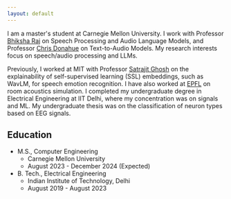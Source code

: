 ```yaml
---
layout: default
---
```


I am a master's student at Carnegie Mellon University. I work with Professor [Bhiksha Raj](https://cmu-mlsp.github.io/team/bhiksha_raj) on Speech Processing and Audio Language Models, and Professor [Chris Donahue](https://chrisdonahue.com/) on Text-to-Audio Models. My research interests focus on speech/audio processing and LLMs.

Previously, I worked at MIT with Professor [Satrajit Ghosh](https://sensein.group/) on the explainability of self-supervised learning (SSL) embeddings, such as WavLM, for speech emotion recognition. I have also worked at [EPFL](https://www.epfl.ch/labs/lcav/people/martin-vetterli/) on room acoustics simulation. I completed my undergraduate degree in Electrical Engineering at IIT Delhi, where my concentration was on signals and ML. My undergraduate thesis was on the classification of neuron types based on EEG signals. 

## Education

- M.S., Computer Engineering
  - Carnegie Mellon University
  - August 2023 - December 2024 (Expected)
- B. Tech., Electrical Engineering 
  - Indian Institute of Technology, Delhi
  - August 2019 - August 2023
 



  






